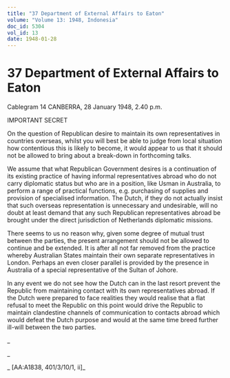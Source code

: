 ```yaml
---
title: "37 Department of External Affairs to Eaton"
volume: "Volume 13: 1948, Indonesia"
doc_id: 5304
vol_id: 13
date: 1948-01-28
---
```


# 37 Department of External Affairs to Eaton

Cablegram 14 CANBERRA, 28 January 1948, 2.40 p.m.

IMPORTANT SECRET

On the question of Republican desire to maintain its own representatives in countries overseas, whilst you will best be able to judge from local situation how contentious this is likely to become, it would appear to us that it should not be allowed to bring about a break-down in forthcoming talks.

We assume that what Republican Government desires is a continuation of its existing practice of having informal representatives abroad who do not carry diplomatic status but who are in a position, like Usman in Australia, to perform a range of practical functions, e.g. purchasing of supplies and provision of specialised information. The Dutch, if they do not actually insist that such overseas representation is unnecessary and undesirable, will no doubt at least demand that any such Republican representatives abroad be brought under the direct jurisdiction of Netherlands diplomatic missions.

There seems to us no reason why, given some degree of mutual trust between the parties, the present arrangement should not be allowed to continue and be extended. It is after all not far removed from the practice whereby Australian States maintain their own separate representatives in London. Perhaps an even closer parallel is provided by the presence in Australia of a special representative of the Sultan of Johore.

In any event we do not see how the Dutch can in the last resort prevent the Republic from maintaining contact with its own representatives abroad. If the Dutch were prepared to face realities they would realise that a flat refusal to meet the Republic on this point would drive the Republic to maintain clandestine channels of communication to contacts abroad which would defeat the Dutch purpose and would at the same time breed further ill-will between the two parties.

_

_

_ [AA:A1838, 401/3/10/1, ii]_
